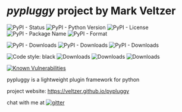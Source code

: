 
# *pypluggy* project by Mark Veltzer

![PyPI - Status](https://img.shields.io/pypi/status/pypluggy)
![PyPI - Python Version](https://img.shields.io/pypi/pyversions/pypluggy)
![PyPI - License](https://img.shields.io/pypi/l/pypluggy)
![PyPI - Package Name](https://img.shields.io/pypi/v/pypluggy)
![PyPI - Format](https://img.shields.io/pypi/format/pypluggy)

![PyPI - Downloads](https://img.shields.io/pypi/dd/pypluggy)
![PyPI - Downloads](https://img.shields.io/pypi/dw/pypluggy)
![PyPI - Downloads](https://img.shields.io/pypi/dm/pypluggy)

![Code style: black](https://img.shields.io/badge/code%20style-black-000000.svg)
![Downloads](https://pepy.tech/badge/pypluggy)
![Downloads](https://pepy.tech/badge/pypluggy/month)
![Downloads](https://pepy.tech/badge/pypluggy/week)

[![Known Vulnerabilities](https://snyk.io/test/github/veltzer/pypluggy/badge.svg?targetFile=requirements.txt)](https://snyk.io/test/github/veltzer/pypluggy?targetFile=requirements.txt)



pypluggy is a lightweight plugin framework for python

project website: <https://veltzer.github.io/pypluggy>

chat with me at [![gitter](https://badges.gitter.im/Join%20Chat.svg)](https://gitter.im/veltzer/mark.veltzer)


